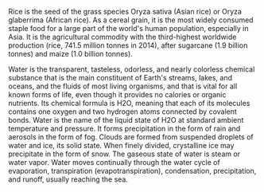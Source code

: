 Rice is the seed of the grass species Oryza sativa (Asian rice) or Oryza glaberrima (African rice). As a cereal grain, it is the most widely consumed staple food for a large part of the world's human population, especially in Asia. It is the agricultural commodity with the third-highest worldwide production (rice, 741.5 million tonnes in 2014), after sugarcane (1.9 billion tonnes) and maize (1.0 billion tonnes).

Water is the transparent, tasteless, odorless, and nearly colorless chemical substance that is the main constituent of Earth's streams, lakes, and oceans, and the fluids of most living organisms, and that is vital for all known forms of life, even though it provides no calories or organic nutrients. Its chemical formula is H2O, meaning that each of its molecules contains one oxygen and two hydrogen atoms connected by covalent bonds. Water is the name of the liquid state of H2O at standard ambient temperature and pressure. It forms precipitation in the form of rain and aerosols in the form of fog. Clouds are formed from suspended droplets of water and ice, its solid state. When finely divided, crystalline ice may precipitate in the form of snow. The gaseous state of water is steam or water vapor. Water moves continually through the water cycle of evaporation, transpiration (evapotranspiration), condensation, precipitation, and runoff, usually reaching the sea.
